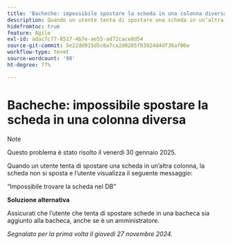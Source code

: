 ```yaml
---
title: 'Bacheche: impossibile spostare la scheda in una colonna diversa'
description: Quando un utente tenta di spostare una scheda in un’altra colonna, la scheda non si sposta e l’utente visualizza un messaggio.
hidefromtoc: true
feature: Agile
exl-id: adac7c77-8517-4b7e-ae55-ad72cace8d54
source-git-commit: 5e22dd915d5c6a7ca2d0285f83824d4df36af06e
workflow-type: tm+mt
source-wordcount: '98'
ht-degree: 77%

---
```


# Bacheche: impossibile spostare la scheda in una colonna diversa

>[!NOTE]
>
>Questo problema è stato risolto il venerdì 30 gennaio 2025.

Quando un utente tenta di spostare una scheda in un’altra colonna, la scheda non si sposta e l’utente visualizza il seguente messaggio:

“Impossibile trovare la scheda nel DB”

**Soluzione alternativa**

Assicurati che l’utente che tenta di spostare schede in una bacheca sia aggiunto alla bacheca, anche se è un amministratore.

_Segnalato per la prima volta il giovedì 27 novembre 2024._
